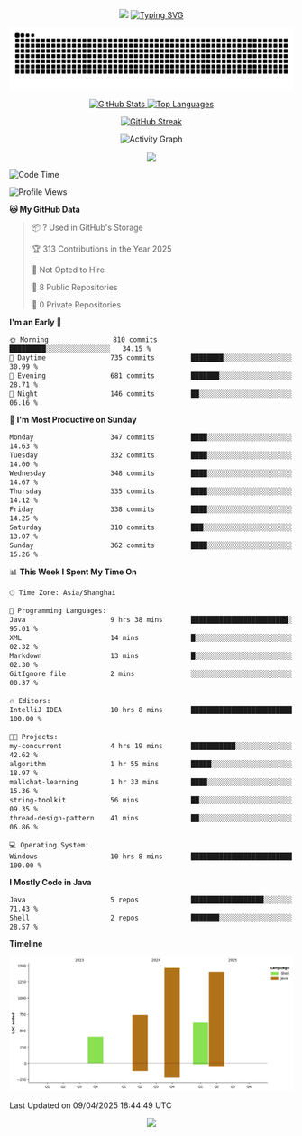 <!-- -->

<p align="center">
<img src="https://capsule-render.vercel.app/api?type=waving&color=timeGradient&height=300&&section=header&text=HI%20THEME!&fontSize=90&fontAlign=50&fontAlignY=30&desc=I%20am%20AlfonsoKevin!&descAlign=50&descSize=30&descAlignY=60&animation=twinkling" />
    <a align="center" href="https://www.kaijavademo.top/"><img src="https://readme-typing-svg.demolab.com?font=Fira+Code&center=true&pause=1000&width=435&lines=Welcome+to+my+GitHub+profile+page!;%E6%AC%A2%E8%BF%8E%E6%9D%A5%E5%88%B0%E6%88%91%E7%9A%84GitHub%E4%B8%BB%E9%A1%B5%EF%BC%81" alt="Typing SVG" height=200 /> </a>
</p>
 <p align="center"><img src="https://raw.githubusercontent.com/AlfonsoKevin/AlfonsoKevin/output/github-contribution-grid-snake.svg"></p>

</p>


<p align="center" >
  <a href="https://github.com/AlfonsoKevin">  
    <img src="https://github-readme-stats.vercel.app/api/?username=AlfonsoKevin&layout=compact&border_radius=20" width="400"  alt="GitHub Stats" />
  </a>
  <a href="https://www.kaijavademo.top/">
    <img src="https://github-readme-stats.vercel.app/api/top-langs/?username=AlfonsoKevin&layout=compact&border_radius=20" width=400 alt="Top Languages"/>
  </a>
</p>


<p align="center">
    <a href="https://github.com/AlfonsoKevin">
    <img src="https://streak-stats.demolab.com?user=AlfonsoKevin&theme=transparent&hide_border=false%C2%A0%C2%A0%E5%81%87&short_numbers=false%C2%A0%C2%A0%E5%81%87&card_width=595&card_height=234" height="400"  alt="GitHub Streak" />
    </a>
</p>



<p align="center">
    <img width="800" src="https://github-readme-activity-graph.vercel.app/graph?username=AlfonsoKevin&theme=github-compact&hide_border=true&area=true&from=2024-06-01&to=2024-12-31&grid=false&custom_title=Activity%20Graph" alt="Activity Graph" title="Activity Graph" />
</p> 




<p align="center">
	<img align="center" src="https://skillicons.dev/icons?i=idea,java,mysql,redis,spring,rocket,html,css,js,react,linux,py,c,clion,docker,md,stackoverflow&theme=light" />    
</p>


<!--START_SECTION:waka-->
![Code Time](http://img.shields.io/badge/Code%20Time-72%20hrs%2011%20mins-blue)

![Profile Views](http://img.shields.io/badge/Profile%20Views-6-blue)

**🐱 My GitHub Data** 

> 📦 ? Used in GitHub's Storage 
 > 
> 🏆 313 Contributions in the Year 2025
 > 
> 🚫 Not Opted to Hire
 > 
> 📜 8 Public Repositories 
 > 
> 🔑 0 Private Repositories 
 > 
**I'm an Early 🐤** 

```text
🌞 Morning                810 commits         █████████░░░░░░░░░░░░░░░░   34.15 % 
🌆 Daytime                735 commits         ████████░░░░░░░░░░░░░░░░░   30.99 % 
🌃 Evening                681 commits         ███████░░░░░░░░░░░░░░░░░░   28.71 % 
🌙 Night                  146 commits         ██░░░░░░░░░░░░░░░░░░░░░░░   06.16 % 
```
📅 **I'm Most Productive on Sunday** 

```text
Monday                   347 commits         ████░░░░░░░░░░░░░░░░░░░░░   14.63 % 
Tuesday                  332 commits         ████░░░░░░░░░░░░░░░░░░░░░   14.00 % 
Wednesday                348 commits         ████░░░░░░░░░░░░░░░░░░░░░   14.67 % 
Thursday                 335 commits         ████░░░░░░░░░░░░░░░░░░░░░   14.12 % 
Friday                   338 commits         ████░░░░░░░░░░░░░░░░░░░░░   14.25 % 
Saturday                 310 commits         ███░░░░░░░░░░░░░░░░░░░░░░   13.07 % 
Sunday                   362 commits         ████░░░░░░░░░░░░░░░░░░░░░   15.26 % 
```


📊 **This Week I Spent My Time On** 

```text
🕑︎ Time Zone: Asia/Shanghai

💬 Programming Languages: 
Java                     9 hrs 38 mins       ████████████████████████░   95.01 % 
XML                      14 mins             █░░░░░░░░░░░░░░░░░░░░░░░░   02.32 % 
Markdown                 13 mins             █░░░░░░░░░░░░░░░░░░░░░░░░   02.30 % 
GitIgnore file           2 mins              ░░░░░░░░░░░░░░░░░░░░░░░░░   00.37 % 

🔥 Editors: 
IntelliJ IDEA            10 hrs 8 mins       █████████████████████████   100.00 % 

🐱‍💻 Projects: 
my-concurrent            4 hrs 19 mins       ███████████░░░░░░░░░░░░░░   42.62 % 
algorithm                1 hr 55 mins        █████░░░░░░░░░░░░░░░░░░░░   18.97 % 
mallchat-learning        1 hr 33 mins        ████░░░░░░░░░░░░░░░░░░░░░   15.36 % 
string-toolkit           56 mins             ██░░░░░░░░░░░░░░░░░░░░░░░   09.35 % 
thread-design-pattern    41 mins             ██░░░░░░░░░░░░░░░░░░░░░░░   06.86 % 

💻 Operating System: 
Windows                  10 hrs 8 mins       █████████████████████████   100.00 % 
```

**I Mostly Code in Java** 

```text
Java                     5 repos             ██████████████████░░░░░░░   71.43 % 
Shell                    2 repos             ███████░░░░░░░░░░░░░░░░░░   28.57 % 
```



**Timeline**

![Lines of Code chart](https://raw.githubusercontent.com/AlfonsoKevin/AlfonsoKevin/main/assets/bar_graph.png)


 Last Updated on 09/04/2025 18:44:49 UTC
<!--END_SECTION:waka-->

<p align="center">
    <a href="https://github.com/AlfonsoKevin"></a><img src="https://img.shields.io/badge/GitHub-grey?logo=github" />
</p>

